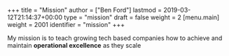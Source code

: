 +++
title = "Mission"
author = ["Ben Ford"]
lastmod = 2019-03-12T21:14:37+00:00
type = "mission"
draft = false
weight = 2
[menu.main]
  weight = 2001
  identifier = "mission"
+++

My mission is to teach growing tech based companies how to achieve and maintain
**operational excellence** as they scale

